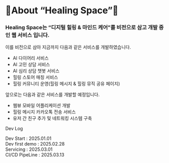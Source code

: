 # 🌿About “Healing Space”🌿

### Healing Space는 “디지털 힐링 & 마인드 케어”를 비전으로 삼고 개발 중인 웹 서비스 입니다.

이를 비전으로 삼아 지금까지 다음과 같은 서비스를 개발하였습니다.

- AI 다이어리 서비스
- AI 고민 상담 서비스
- AI 심리 상담 챗봇 서비스
- 힐링 스토어 매칭 서비스
- 힐링 커뮤니티 운영(힐링 메시지 & 힐링 뮤직 공유 페이지)

앞으로는 다음과 같은 서비스를 개발할 예정입니다. 

- 웹뷰 모바일 어플리케이션 개발
- 힐링 메시지 카카오톡 전송 서비스
- 유저 간 친구 추가 및 네트워킹 시스템 구축


Dev Log  

Dev Start : 2025.01.01  
Dev first demo : 2025.02.28  
Servicing : 2025.03.01  
CI/CD PipeLine : 2025.03.13  
